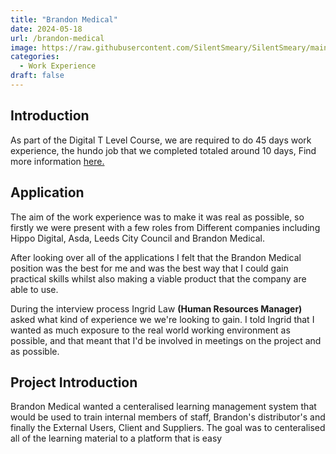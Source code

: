```yaml
---
title: "Brandon Medical"
date: 2024-05-18
url: /brandon-medical
image: https://raw.githubusercontent.com/SilentSmeary/SilentSmeary/main/images/hugo/BrandonMedical.webp
categories:
  - Work Experience
draft: false
---
```

## Introduction
As part of the Digital T Level Course, we are required to do 45 days work experience, the hundo job that we completed totaled around 10 days, Find more information [here.](https://barowik-portfolio.netlify.app/hundo/)

## Application
The aim of the work experience was to make it was real as possible, so firstly we were present with a few roles from Different companies including Hippo Digital, Asda, Leeds City Council and Brandon Medical.

After looking over all of the applications I felt that the Brandon Medical position was the best for me and was the best way that I could gain practical skills whilst also making a viable product that the company are able to use.

During the interview process Ingrid Law **(Human Resources Manager)** asked what kind of experience we we're looking to gain. I told Ingrid that I wanted as much exposure to the real world working environment as possible, and that meant that I'd be involved in meetings on the project and as possible.

## Project Introduction
Brandon Medical wanted a centeralised learning management system that would be used to train internal members of staff, Brandon's distributor's and finally the External Users, Client and Suppliers. The goal was to centeralised all of the learning material to a platform that is easy 